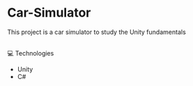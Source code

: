 # Car-Simulator
This project is a car simulator to study the Unity fundamentals

<br>
<span>💻 Technologies </span>
<ul>
  <li>Unity</li>
  <li>C#</li>
</ul>
